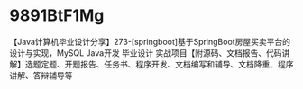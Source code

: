 # 9891BtF1Mg
【Java计算机毕业设计分享】273-[springboot]基于SpringBoot房屋买卖平台的设计与实现，MySQL Java开发 毕业设计 实战项目【附源码、文档报告、代码讲解】选题定题、开题报告、任务书、程序开发、文档编写和辅导、文档降重、程序讲解、答辩辅导等
